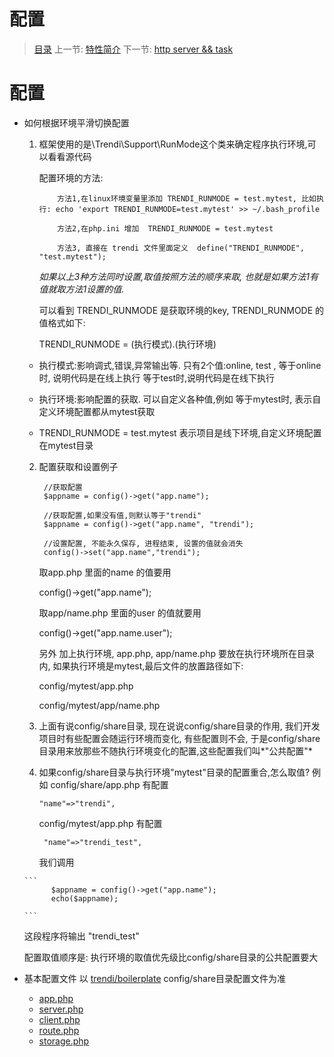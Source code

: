 #  配置

   > [目录](<index.md>)
   > 上一节: [特性简介](1.4.md)
   > 下一节: [http server && task](1.6.md)


   配置
========

* 如何根据环境平滑切换配置
    1. 框架使用的是\Trendi\Support\RunMode这个类来确定程序执行环境,可以看看源代码

       配置环境的方法:

       ```
           方法1,在linux环境变量里添加 TRENDI_RUNMODE = test.mytest, 比如执行: echo 'export TRENDI_RUNMODE=test.mytest' >> ~/.bash_profile

           方法2,在php.ini 增加  TRENDI_RUNMODE = test.mytest

           方法3, 直接在 trendi 文件里面定义  define("TRENDI_RUNMODE", "test.mytest");

        ```
       _如果以上3种方法同时设置,取值按照方法的顺序来取, 也就是如果方法1有值就取方法1设置的值._

       可以看到 TRENDI_RUNMODE 是获取环境的key, TRENDI_RUNMODE 的值格式如下:

       TRENDI_RUNMODE = (执行模式).(执行环境)

     * 执行模式:影响调式,错误,异常输出等. 只有2个值:online, test ,
       等于online时, 说明代码是在线上执行
       等于test时,说明代码是在线下执行

     * 执行环境:影响配置的获取. 可以自定义各种值,例如
       等于mytest时, 表示自定义环境配置都从mytest获取

     * TRENDI_RUNMODE = test.mytest 表示项目是线下环境,自定义环境配置在mytest目录

    2. 配置获取和设置例子
        ```
         //获取配置
         $appname = config()->get("app.name");

         //获取配置,如果没有值,则默认等于"trendi"
         $appname = config()->get("app.name", "trendi");

         //设置配置, 不能永久保存, 进程结束, 设置的值就会消失
         config()->set("app.name","trendi");

        ```
        取app.php 里面的name 的值要用

        config()->get("app.name");

        取app/name.php 里面的user 的值就要用

        config()->get("app.name.user");

        另外 加上执行环境, app.php, app/name.php 要放在执行环境所在目录内, 如果执行环境是mytest,最后文件的放置路径如下:

        config/mytest/app.php

        config/mytest/app/name.php

    3. 上面有说config/share目录, 现在说说config/share目录的作用, 我们开发项目时有些配置会随运行环境而变化,
       有些配置则不会, 于是config/share目录用来放那些不随执行环境变化的配置,这些配置我们叫*"公共配置"*

    4. 如果config/share目录与执行环境"mytest"目录的配置重合,怎么取值?
       例如 config/share/app.php 有配置
       ```
       "name"=>"trendi",
       ```

       config/mytest/app.php 有配置
       ```
        "name"=>"trendi_test",
       ```
       我们调用

      ```
            $appname = config()->get("app.name");
            echo($appname);

      ```

     这段程序将输出 "trendi_test"

     配置取值顺序是: 执行环境的取值优先级比config/share目录的公共配置要大

* 基本配置文件 以 [trendi/boilerplate](https://github.com/trendi/boilerplate) config/share目录配置文件为准
  - [app.php](1.5.1.md)
  - [server.php](1.5.2.md)
  - [client.php](1.5.3.md)
  - [route.php](1.5.4.md)
  - [storage.php](1.5.5.md)